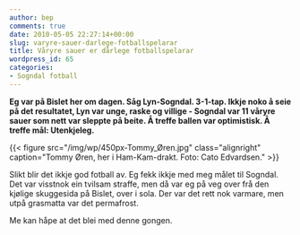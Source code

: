 ```yaml
---
author: bep
comments: true
date: 2010-05-05 22:27:14+00:00
slug: varyre-sauer-darlege-fotballspelarar
title: Våryre sauer er dårlege fotballspelarar
wordpress_id: 65
categories:
- Sogndal fotball
---
```


**Eg var på Bislet her om dagen. Såg Lyn-Sogndal. 3-1-tap. Ikkje noko å seie på det resultatet, Lyn var unge, raske og villige - Sogndal var 11 våryre sauer som nett var sleppte på beite. Å treffe ballen var optimistisk. Å treffe mål: Utenkjeleg.**

{{< figure src="/img/wp/450px-Tommy_Øren.jpg" class="alignright" caption="Tommy Øren, her i Ham-Kam-drakt. Foto: Cato Edvardsen." >}}

<!--more-->

Slikt blir det ikkje god fotball av. Eg fekk ikkje med meg målet til Sogndal. Det var visstnok ein tvilsam straffe, men då var eg på veg over frå den kjølige skuggesida på Bislet, over i sola. Der var det rett nok varmare, men utpå grasmatta var det permafrost.

Me kan håpe at det blei med denne gongen.
